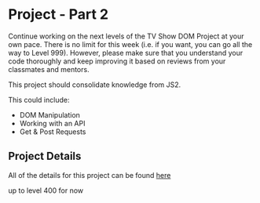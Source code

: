 # Project - Part 2

Continue working on the next levels of the TV Show DOM Project at your own pace. There is no limit for this week (i.e. if you want, you can go all the way to Level 999). However, please make sure that you understand your code thoroughly and keep improving it based on reviews from your classmates and mentors.

This project should consolidate knowledge from JS2.

This could include:

- DOM Manipulation
- Working with an API
- Get & Post Requests

## Project Details

All of the details for this project can be found [here](https://github.com/CodeYourFuture/syllabus/tree/london/js-core-3/tv-show-dom-project)

up to level 400 for now
